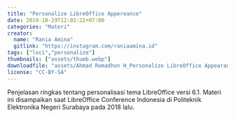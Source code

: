 ```yaml
---
title: "Personalize LibreOffice Appereance"
date: 2019-10-29T12:02:22+07:00
categories: "Materi"
creator: 
  name: "Rania Amina"
  gitlink: "https://instagram.com/raniaamina.id"
tags: ["loci","personalize"]
thumbnails: ["assets/thumb.webp"]
downloadfile: "assets/Ahmad Romadhon H_Personalize LibreOffice Appearance.pdf"
license: "CC-BY-SA"
---
```

Penjelasan ringkas tentang personalisasi tema LibreOffice versi 6.1. Materi ini disampaikan saat LibreOffice Conference Indonesia  <!--more-->di Politeknik Elektronika Negeri Surabaya pada 2018 lalu. 


